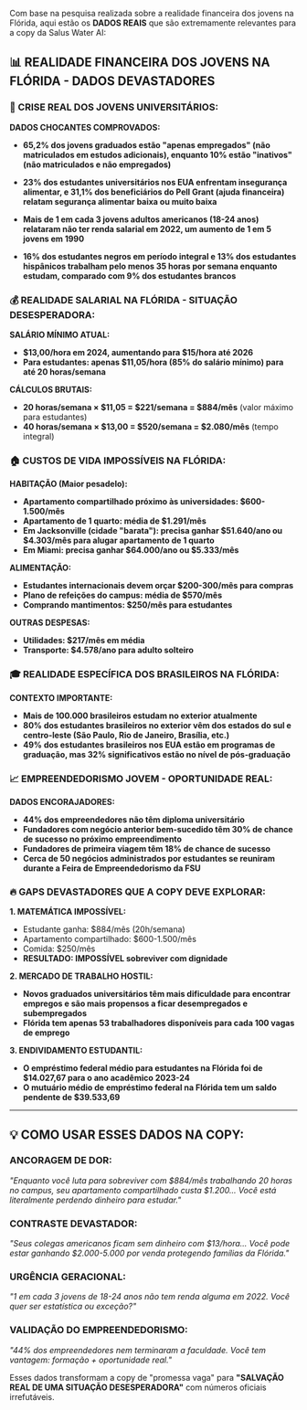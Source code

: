 Com base na pesquisa realizada sobre a realidade financeira dos jovens na Flórida, aqui estão os **DADOS REAIS** que são extremamente relevantes para a copy da Salus Water AI:

## 📊 **REALIDADE FINANCEIRA DOS JOVENS NA FLÓRIDA - DADOS DEVASTADORES**

### **🚨 CRISE REAL DOS JOVENS UNIVERSITÁRIOS:**

**DADOS CHOCANTES COMPROVADOS:**

- **65,2% dos jovens graduados estão "apenas empregados" (não matriculados em estudos adicionais), enquanto 10% estão "inativos" (não matriculados e não empregados)**

- **23% dos estudantes universitários nos EUA enfrentam insegurança alimentar, e 31,1% dos beneficiários do Pell Grant (ajuda financeira) relatam segurança alimentar baixa ou muito baixa**

- **Mais de 1 em cada 3 jovens adultos americanos (18-24 anos) relataram não ter renda salarial em 2022, um aumento de 1 em 5 jovens em 1990**

- **16% dos estudantes negros em período integral e 13% dos estudantes hispânicos trabalham pelo menos 35 horas por semana enquanto estudam, comparado com 9% dos estudantes brancos**

### **💰 REALIDADE SALARIAL NA FLÓRIDA - SITUAÇÃO DESESPERADORA:**

**SALÁRIO MÍNIMO ATUAL:**
- **$13,00/hora em 2024, aumentando para $15/hora até 2026**
- **Para estudantes: apenas $11,05/hora (85% do salário mínimo) para até 20 horas/semana**

**CÁLCULOS BRUTAIS:**
- **20 horas/semana × $11,05 = $221/semana = $884/mês** (valor máximo para estudantes)
- **40 horas/semana × $13,00 = $520/semana = $2.080/mês** (tempo integral)

### **🏠 CUSTOS DE VIDA IMPOSSÍVEIS NA FLÓRIDA:**

**HABITAÇÃO (Maior pesadelo):**
- **Apartamento compartilhado próximo às universidades: $600-1.500/mês**
- **Apartamento de 1 quarto: média de $1.291/mês**
- **Em Jacksonville (cidade "barata"): precisa ganhar $51.640/ano ou $4.303/mês para alugar apartamento de 1 quarto**
- **Em Miami: precisa ganhar $64.000/ano ou $5.333/mês**

**ALIMENTAÇÃO:**
- **Estudantes internacionais devem orçar $200-300/mês para compras**
- **Plano de refeições do campus: média de $570/mês**
- **Comprando mantimentos: $250/mês para estudantes**

**OUTRAS DESPESAS:**
- **Utilidades: $217/mês em média**
- **Transporte: $4.578/ano para adulto solteiro**

### **🎓 REALIDADE ESPECÍFICA DOS BRASILEIROS NA FLÓRIDA:**

**CONTEXTO IMPORTANTE:**
- **Mais de 100.000 brasileiros estudam no exterior atualmente**
- **80% dos estudantes brasileiros no exterior vêm dos estados do sul e centro-leste (São Paulo, Rio de Janeiro, Brasília, etc.)**
- **49% dos estudantes brasileiros nos EUA estão em programas de graduação, mas 32% significativos estão no nível de pós-graduação**

### **📈 EMPREENDEDORISMO JOVEM - OPORTUNIDADE REAL:**

**DADOS ENCORAJADORES:**
- **44% dos empreendedores não têm diploma universitário**
- **Fundadores com negócio anterior bem-sucedido têm 30% de chance de sucesso no próximo empreendimento**
- **Fundadores de primeira viagem têm 18% de chance de sucesso**
- **Cerca de 50 negócios administrados por estudantes se reuniram durante a Feira de Empreendedorismo da FSU**

### **🔥 GAPS DEVASTADORES QUE A COPY DEVE EXPLORAR:**

**1. MATEMÁTICA IMPOSSÍVEL:**
- Estudante ganha: $884/mês (20h/semana)
- Apartamento compartilhado: $600-1.500/mês
- Comida: $250/mês
- **RESULTADO: IMPOSSÍVEL sobreviver com dignidade**

**2. MERCADO DE TRABALHO HOSTIL:**
- **Novos graduados universitários têm mais dificuldade para encontrar empregos e são mais propensos a ficar desempregados e subempregados**
- **Flórida tem apenas 53 trabalhadores disponíveis para cada 100 vagas de emprego**

**3. ENDIVIDAMENTO ESTUDANTIL:**
- **O empréstimo federal médio para estudantes na Flórida foi de $14.027,67 para o ano acadêmico 2023-24**
- **O mutuário médio de empréstimo federal na Flórida tem um saldo pendente de $39.533,69**

---

## 💡 **COMO USAR ESSES DADOS NA COPY:**

### **ANCORAGEM DE DOR:**
*"Enquanto você luta para sobreviver com $884/mês trabalhando 20 horas no campus, seu apartamento compartilhado custa $1.200... Você está literalmente perdendo dinheiro para estudar."*

### **CONTRASTE DEVASTADOR:**
*"Seus colegas americanos ficam sem dinheiro com $13/hora... Você pode estar ganhando $2.000-5.000 por venda protegendo famílias da Flórida."*

### **URGÊNCIA GERACIONAL:**
*"1 em cada 3 jovens de 18-24 anos não tem renda alguma em 2022. Você quer ser estatística ou exceção?"*

### **VALIDAÇÃO DO EMPREENDEDORISMO:**
*"44% dos empreendedores nem terminaram a faculdade. Você tem vantagem: formação + oportunidade real."*

Esses dados transformam a copy de "promessa vaga" para **"SALVAÇÃO REAL DE UMA SITUAÇÃO DESESPERADORA"** com números oficiais irrefutáveis.
